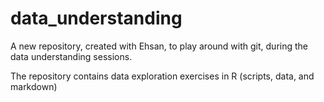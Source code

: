 # data_understanding
A new repository, created with Ehsan, to play around with git,
during the data understanding sessions.

The repository contains data exploration exercises in R
(scripts, data, and markdown)
